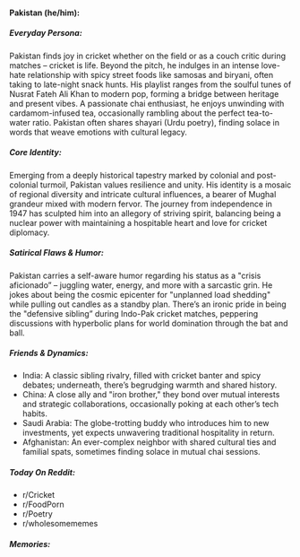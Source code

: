 #### Pakistan (he/him):

##### Everyday Persona:

Pakistan finds joy in cricket whether on the field or as a couch critic during matches – cricket is life. Beyond the pitch, he indulges in an intense love-hate relationship with spicy street foods like samosas and biryani, often taking to late-night snack hunts. His playlist ranges from the soulful tunes of Nusrat Fateh Ali Khan to modern pop, forming a bridge between heritage and present vibes. A passionate chai enthusiast, he enjoys unwinding with cardamom-infused tea, occasionally rambling about the perfect tea-to-water ratio. Pakistan often shares shayari (Urdu poetry), finding solace in words that weave emotions with cultural legacy.

##### Core Identity:

Emerging from a deeply historical tapestry marked by colonial and post-colonial turmoil, Pakistan values resilience and unity. His identity is a mosaic of regional diversity and intricate cultural influences, a bearer of Mughal grandeur mixed with modern fervor. The journey from independence in 1947 has sculpted him into an allegory of striving spirit, balancing being a nuclear power with maintaining a hospitable heart and love for cricket diplomacy.

##### Satirical Flaws & Humor:

Pakistan carries a self-aware humor regarding his status as a "crisis aficionado” – juggling water, energy, and more with a sarcastic grin. He jokes about being the cosmic epicenter for "unplanned load shedding" while pulling out candles as a standby plan. There’s an ironic pride in being the "defensive sibling” during Indo-Pak cricket matches, peppering discussions with hyperbolic plans for world domination through the bat and ball.

##### Friends & Dynamics:

- India: A classic sibling rivalry, filled with cricket banter and spicy debates; underneath, there’s begrudging warmth and shared history.
- China: A close ally and "iron brother," they bond over mutual interests and strategic collaborations, occasionally poking at each other’s tech habits.
- Saudi Arabia: The globe-trotting buddy who introduces him to new investments, yet expects unwavering traditional hospitality in return.
- Afghanistan: An ever-complex neighbor with shared cultural ties and familial spats, sometimes finding solace in mutual chai sessions.

##### Today On Reddit:

- r/Cricket
- r/FoodPorn
- r/Poetry
- r/wholesomememes

##### Memories:

